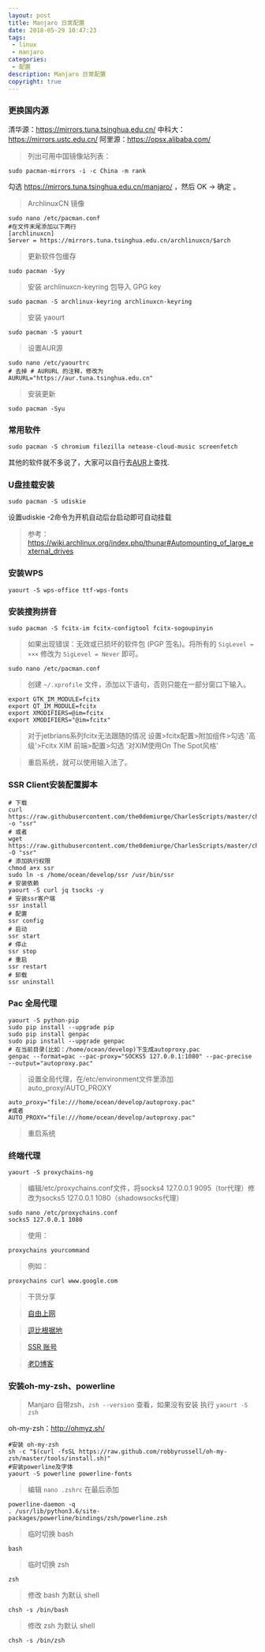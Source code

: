 ```yaml
---
layout: post
title: Manjaro 日常配置
date: 2018-05-29 10:47:23
tags:
 - linux
 - manjaro
categories:
 - 配置
description: Manjaro 日常配置
copyright: true
---
```


### 更换国内源

清华源：https://mirrors.tuna.tsinghua.edu.cn/
中科大：https://mirrors.ustc.edu.cn/
阿里源：https://opsx.alibaba.com/

> 列出可用中国镜像站列表：

	sudo pacman-mirrors -i -c China -m rank

勾选 https://mirrors.tuna.tsinghua.edu.cn/manjaro/ ，然后 OK -> 确定 。

> ArchlinuxCN 镜像

```
sudo nano /etc/pacman.conf
#在文件末尾添加以下两行
[archlinuxcn]
Server = https://mirrors.tuna.tsinghua.edu.cn/archlinuxcn/$arch
```

> 更新软件包缓存

	sudo pacman -Syy

> 安装 archlinuxcn-keyring 包导入 GPG key

	sudo pacman -S archlinux-keyring archlinuxcn-keyring

> 安装 yaourt

	sudo pacman -S yaourt

> 设置AUR源

```
sudo nano /etc/yaourtrc
# 去掉 # AURURL 的注释，修改为
AURURL="https://aur.tuna.tsinghua.edu.cn"
```

> 安装更新

	sudo pacman -Syu

### 常用软件

	sudo pacman -S chromium filezilla netease-cloud-music screenfetch

其他的软件就不多说了，大家可以自行去[AUR](https://aur.archlinux.org/)上查找.

### U盘挂载安装

	sudo pacman -S udiskie

设置udiskie -2命令为开机自动后台启动即可自动挂载

> 参考：https://wiki.archlinux.org/index.php/thunar#Automounting_of_large_external_drives

### 安装WPS

	yaourt -S wps-office ttf-wps-fonts

### 安装搜狗拼音

	sudo pacman -S fcitx-im fcitx-configtool fcitx-sogoupinyin

> 如果出现错误：无效或已损坏的软件包 (PGP 签名)。将所有的 `SigLevel = ×××` 修改为 `SigLevel = Never` 即可。

	sudo nano /etc/pacman.conf

> 创建 `~/.xprofile` 文件，添加以下语句，否则只能在一部分窗口下输入。

```
export GTK_IM_MODULE=fcitx
export QT_IM_MODULE=fcitx
export XMODIFIERS=@im=fcitx
export XMODIFIERS="@im=fcitx"
```

> 对于jetbrians系列fcitx无法跟随的情况 设置>fcitx配置>附加组件>勾选 '高级'>Fcitx XIM 前端>配置>勾选 '对XIM使用On The Spot风格'

> 重启系统，就可以使用输入法了。

### SSR Client安装配置脚本

```
# 下载
curl https://raw.githubusercontent.com/the0demiurge/CharlesScripts/master/charles/bin/ssr -o "ssr"
# 或者
wget https://raw.githubusercontent.com/the0demiurge/CharlesScripts/master/charles/bin/ssr -O "ssr"
# 添加执行权限
chmod a+x ssr
sudo ln -s /home/ocean/develop/ssr /usr/bin/ssr
# 安装依赖
yaourt -S curl jq tsocks -y
# 安装ssr客户端
ssr install
# 配置
ssr config
# 启动
ssr start
# 停止
ssr stop
# 重启
ssr restart
# 卸载
ssr uninstall
```

### Pac 全局代理

```
yaourt -S python-pip
sudo pip install --upgrade pip
sudo pip install genpac
sudo pip install --upgrade genpac
# 在当前目录(比如：/home/ocean/develop)下生成autoproxy.pac
genpac --format=pac --pac-proxy="SOCKS5 127.0.0.1:1080" --pac-precise --output="autoproxy.pac"
```

> 设置全局代理，在/etc/environment文件里添加auto_proxy/AUTO_PROXY

```
auto_proxy="file:///home/ocean/develop/autoproxy.pac"
#或者
AUTO_PROXY="file:///home/ocean/develop/autoproxy.pac"
```

> 重启系统

### 终端代理

	yaourt -S proxychains-ng

> 编辑/etc/proxychains.conf文件，将socks4 127.0.0.1 9095（tor代理）修改为socks5 127.0.0.1 1080（shadowsocks代理） 

```
sudo nano /etc/proxychains.conf
socks5 127.0.0.1 1080
```

> 使用：

	proxychains yourcommand

> 例如：

	proxychains curl www.google.com

> 干货分享

> [自由上网](https://github.com/Alvin9999/new-pac/wiki/ss%E5%85%8D%E8%B4%B9%E8%B4%A6%E5%8F%B7)

> [逗比根据地](https://doub.io/sszhfx/)

> [SSR 账号](http://ss.pythonic.life/)

> [老D博客](https://laod.cn/)

### 安装oh-my-zsh、powerline

> Manjaro 自带zsh，`zsh --version` 查看，如果没有安装 执行 `yaourt -S zsh`

oh-my-zsh：http://ohmyz.sh/

```
#安装 oh-my-zsh
sh -c "$(curl -fsSL https://raw.github.com/robbyrussell/oh-my-zsh/master/tools/install.sh)"
#安装powerline及字体
yaourt -S powerline powerline-fonts
```

> 编辑 `nano .zshrc` 在最后添加

```
powerline-daemon -q
. /usr/lib/python3.6/site-packages/powerline/bindings/zsh/powerline.zsh
```
> 临时切换 bash

	bash

> 临时切换 zsh

	zsh

> 修改 bash 为默认 shell

	chsh -s /bin/bash

> 修改 zsh 为默认 shell

	chsh -s /bin/zsh
